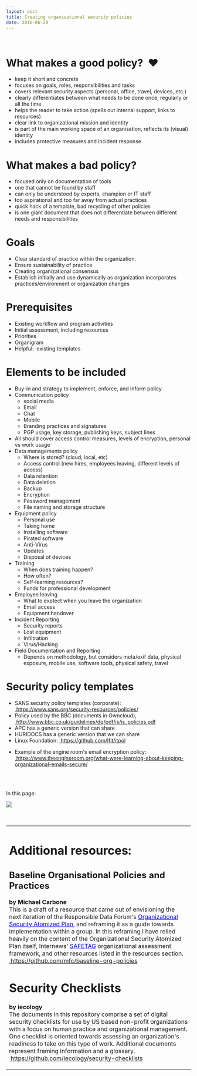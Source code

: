 ```yaml
---
layout: post
title: Creating organisational security policies
date: 2016-06-20
---
```


<body class="mceContentBody aui-theme-default wiki-content fullsize">
<p> </p> <div class="contentLayout2">
<div class="columnLayout two-equal" data-layout="two-equal">
<div class="cell normal" data-type="normal">
<div class="innerCell">
<h1>What makes a good policy?  ♥</h1><ul><li>keep it short and concrete</li><li>focuses on goals, roles, responsibilities and tasks</li><li>covers relevant security aspects (personal, office, travel, devices, etc.)</li><li>clearly differentiates between what needs to be done once, regularly or all the time</li><li>helps the reader to take action (spells out internal support, links to resources)</li><li>clear link to organizational mission and identity</li><li>is part of the main working space of an organisation, reflects its (visual) identity</li><li>includes protective measures and incident response</li></ul><h1>What makes a bad policy?</h1><ul><li>focused only on documentation of tools</li><li>one that cannot be found by staff</li><li>can only be understood by experts, champion or IT staff</li><li>too aspirational and too far away from actual practices</li><li>quick hack of a template, bad recycling of other policies</li><li>is one giant document that does not differentiate between different needs and responsibilities</li></ul><h1>Goals</h1><ul><li>Clear standard of practice within the organization.</li><li>Ensure sustainability of practice</li><li>Creating organizational consensus</li><li>Establish initially and use dynamically as organization incorporates practices/environment or organization changes</li></ul><h1>Prerequisites</h1><ul><li>Existing workflow and program activities</li><li>Initial assessment, including resources</li><li>Priorities</li><li>Organigram</li><li>Helpful:  existing templates</li></ul><h1>Elements to be included</h1><ul><li>Buy-in and strategy to implement, enforce, and inform policy</li><li>Communication policy<br class="atl-forced-newline"/><ul><li>social media</li></ul><ul><li>Email</li></ul><ul><li>Chat</li></ul><ul><li>Mobile</li></ul><ul><li>Branding practices and signatures</li></ul><ul><li>PGP usage, key storage, publishing keys, subject lines</li></ul></li><li>All should cover access control measures, levels of encryption, personal vs work usage</li><li>Data managements policy<br class="atl-forced-newline"/><ul><li>Where is stored? (cloud, local, etc)</li></ul><ul><li>Access control (new hires, employees leaving, different levels of access)</li></ul><ul><li>Data retention</li></ul><ul><li>Data deletion</li></ul><ul><li>Backup</li></ul><ul><li>Encryption </li></ul><ul><li>Password management</li></ul><ul><li>File naming and storage structure</li></ul></li><li>Equipment policy<br class="atl-forced-newline"/><ul><li>Personal use</li></ul><ul><li>Taking home</li></ul><ul><li>Installing software</li></ul><ul><li>Pirated software</li></ul><ul><li>Anti-Virus</li></ul><ul><li>Updates</li></ul><ul><li>Disposal of devices</li></ul></li><li>Training<br class="atl-forced-newline"/><ul><li>When does training happen?</li></ul><ul><li>How often?</li></ul><ul><li>Self-learning resources?</li></ul><ul><li>Funds for professional development</li></ul></li><li>Employee leaving <br class="atl-forced-newline"/><ul><li>What to exptect when you leave the organization</li></ul><ul><li>Email access</li></ul><ul><li>Equipment handover</li></ul></li><li>Incident Reporting<br class="atl-forced-newline"/><ul><li>Security reports</li></ul><ul><li>Lost equipment</li></ul><ul><li>Infiltration</li></ul><ul><li>Virus/Hacking</li></ul></li><li>Field Documentation and Reporting<br class="atl-forced-newline"/><ul><li>Depends on methodology, but considers meta/exif data, physical exposure, mobile use, software tools, physical safety, travel</li></ul></li></ul><h1>Security policy templates</h1><ul><li>SANS security policy templates (corporate): <a href="https://www.sans.org/security-resources/policies/"><span style="color: rgb(0,0,238);"> </span></a><a class="external-link" href="https://www.sans.org/security-resources/policies/+" rel="nofollow">https://www.sans.org/security-resources/policies/</a></li><li>Policy used by the BBC (documents in Owncloud), <a href="http://www.bbc.co.uk/guidelines/dq/pdf/is/is_policies.pdf"><span style="color: rgb(0,0,238);"> </span></a><a class="external-link" href="http://www.bbc.co.uk/guidelines/dq/pdf/is/is_policies.pdf+" rel="nofollow">http://www.bbc.co.uk/guidelines/dq/pdf/is/is_policies.pdf</a></li><li>APC has a generic version that can share</li><li>HURIDOCS has a generic version that we can share</li><li>Linux Foundation: <a href="https://github.com/lfit/itpol"><span style="color: rgb(0,0,238);"> </span></a><a class="external-link" href="https://github.com/lfit/itpol+" rel="nofollow">https://github.com/lfit/itpol</a></li><li><p>Example of the engine room's email encryption policy: <a href="https://www.theengineroom.org/what-were-learning-about-keeping-organizational-emails-secure/"><span style="color: rgb(0,0,238);"> </span></a><a class="external-link" href="https://www.theengineroom.org/what-were-learning-about-keeping-organizational-emails-secure/+" rel="nofollow">https://www.theengineroom.org/what-were-learning-about-keeping-organizational-emails-secure/</a><br/><br/></p><p> </p></li></ul></div>
</div>
<div class="cell normal" data-type="normal">
<div class="innerCell">
<p>In this page:</p><div><span style="color: rgb(0,0,238);"><img class="editor-inline-macro" data-macro-id="d5f75b9a-729b-43f9-b3f3-3440135e4985" data-macro-name="toc" data-macro-schema-version="1" src="/plugins/servlet/confluence/placeholder/macro?definition=e3RvY30&amp;locale=en_GB&amp;version=2"/></span></div><div><span style="color: rgb(0,0,238);"><br/></span></div><div><span style="color: rgb(0,0,238);"><span style="color: rgb(0,0,238);"> </span></span><table class="confluenceTable"><tbody><tr><td class="confluenceTd"><h1>Additional resources:</h1><h2>Baseline Organisational Policies and Practices</h2><p><strong>by Michael Carbone</strong> <br class="atl-forced-newline"/>This is a draft of a resource that came out of envisioning the next iteration of the Responsible Data Forum's <a href="https://github.com/the-engine-room/responsible-data/tree/master/organizational-security-atomized-plan"><span style="color: rgb(0,0,238);"><span style="text-decoration: underline;">Organizational Security Atomized Plan</span></span></a>, and reframing it as a guide towards implementation within a group. In this reframing I have relied heavily on the content of the Organizational Security Atomized Plan itself, Internews' <a href="https://github.com/OpenInternet/SAFETAG/"><span style="color: rgb(0,0,238);"><span style="text-decoration: underline;">SAFETAG</span></span></a> organizational assessment framework, and other resources listed in the resources section. <br class="atl-forced-newline"/> <a href="https://github.com/mfc/baseline-org-policies"><span style="color: rgb(0,0,238);"> </span></a><a class="external-link" href="https://github.com/mfc/baseline-org-policies" rel="nofollow">https://github.com/mfc/baseline-org-policies</a></p><h1>Security Checklists</h1><p><strong>by iecology</strong> <br class="atl-forced-newline"/>The documents in this repository comprise a set of digital security checklists for use by US based non-profit organizations with a focus on human practice and organizational management. One checklist is oriented towards assessing an organization's readiness to take on this type of work. Additional documents represent framing information and a glossary. <br class="atl-forced-newline"/> <a href="https://github.com/iecology/security-checklists"><span style="color: rgb(0,0,238);"> </span></a><a class="external-link" href="https://github.com/iecology/security-checklists+*" rel="nofollow">https://github.com/iecology/security-checklists</a></p></td></tr></tbody></table></div></div>
</div>
</div>
</div>
<p> </p>
</body>
